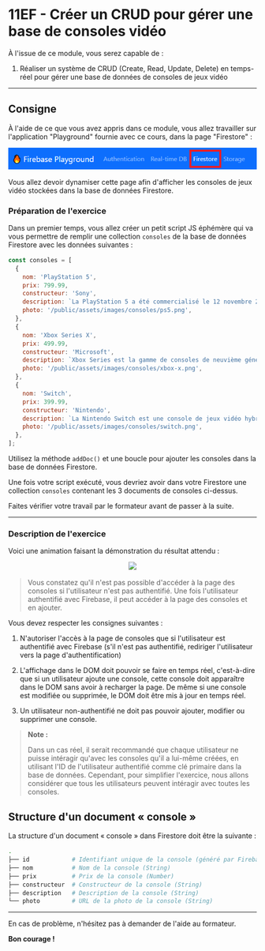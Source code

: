 # 11EF - Créer un CRUD pour gérer une base de consoles vidéo

À l'issue de ce module, vous serez capable de :

1. Réaliser un système de CRUD (Create, Read, Update, Delete) en temps-réel pour gérer une base de données de consoles de jeux vidéo

---

## Consigne

À l'aide de ce que vous avez appris dans ce module, vous allez travailler sur l'application "Playground" fournie avec ce cours, dans la page "Firestore" :

<p align="center">
  <img src="./images/exo-firestore.png" width="654" />
</p>

Vous allez devoir dynamiser cette page afin d'afficher les consoles de jeux vidéo stockées dans la base de données Firestore.

### Préparation de l'exercice

Dans un premier temps, vous allez créer un petit script JS éphémère qui va vous permettre de remplir une collection `consoles` de la base de données Firestore avec les données suivantes :

```js
const consoles = [
  {
    nom: 'PlayStation 5',
    prix: 799.99,
    constructeur: 'Sony',
    description: `La PlayStation 5 a été commercialisé le 12 novembre 2020 au États-Unis puis le 19 novembre de cette même année en Europe, elle a été créée par Sony Interactive Entertainment.`,
    photo: '/public/assets/images/consoles/ps5.png',
  },
  {
    nom: 'Xbox Series X',
    prix: 499.99,
    constructeur: 'Microsoft',
    description: `Xbox Series est la gamme de consoles de neuvième génération comprenant la Xbox Series X et la Xbox Series S, développées et fabriquées par Microsoft et sorties le 10 novembre 2020`,
    photo: '/public/assets/images/consoles/xbox-x.png',
  },
  {
    nom: 'Switch',
    prix: 399.99,
    constructeur: 'Nintendo',
    description: `La Nintendo Switch est une console de jeux vidéo hybride développée par Nintendo. Elle est sortie le 3 mars 2017 au Japon, le 3 mars 2017 en Amérique du Nord et le 3 mars 2017 en Europe.`,
    photo: '/public/assets/images/consoles/switch.png',
  },
];
```

Utilisez la méthode `addDoc()` et une boucle pour ajouter les consoles dans la base de données Firestore.

Une fois votre script exécuté, vous devriez avoir dans votre Firestore une collection `consoles` contenant les 3 documents de consoles ci-dessus.

Faites vérifier votre travail par le formateur avant de passer à la suite.

---

### Description de l'exercice

Voici une animation faisant la démonstration du résultat attendu :

<p align="center">
  <img src="./images/exo-demo.gif" width="832" />
</p>

> Vous constatez qu'il n'est pas possible d'accéder à la page des consoles si l'utilisateur n'est pas authentifié.
> Une fois l'utilisateur authentifié avec Firebase, il peut accéder à la page des consoles et en ajouter.

Vous devez respecter les consignes suivantes :

1. N'autoriser l'accès à la page de consoles que si l'utilisateur est authentifié avec Firebase (s'il n'est pas authentifié, rediriger l'utilisateur vers la page d'authentification)

2. L'affichage dans le DOM doit pouvoir se faire en temps réel, c'est-à-dire que si un utilisateur ajoute une console, cette console doit apparaître dans le DOM sans avoir à recharger la page. De même si une console est modifiée ou supprimée, le DOM doit être mis à jour en temps réel.

3. Un utilisateur non-authentifié ne doit pas pouvoir ajouter, modifier ou supprimer une console.

> **Note :**
>
> Dans un cas réel, il serait recommandé que chaque utilisateur ne puisse intéragir qu'avec les consoles qu'il a lui-même créées, en utilisant l'ID de l'utilisateur authentifié comme clé primaire dans la base de données. Cependant, pour simplifier l'exercice, nous allons considérer que tous les utilisateurs peuvent intéragir avec toutes les consoles.


## Structure d'un document « console »

La structure d'un document « console » dans Firestore doit être la suivante :

```bash
.
├── id            # Identifiant unique de la console (généré par Firebase)
├── nom           # Nom de la console (String)
├── prix          # Prix de la console (Number)
├── constructeur  # Constructeur de la console (String) 
├── description   # Description de la console (String)
└── photo         # URL de la photo de la console (String)
```

---

En cas de problème, n'hésitez pas à demander de l'aide au formateur.

**Bon courage !**